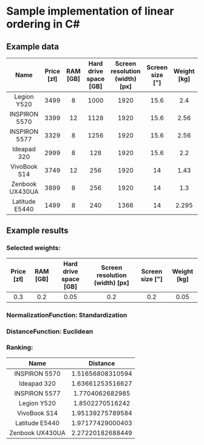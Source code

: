 # Sample implementation of linear ordering in C#

## Example data

|Name|Price [zł]|RAM [GB]|Hard drive space [GB]|Screen resolution (width) [px]|Screen size ["]|Weight [kg]|
|:-------------:|:-------------:|:-------------:|:-------------:|:-------------:|:-------------:|:-------------:|
|Legion Y520|3499|8|1000|1920|15.6|2.4|
|INSPIRON 5570|3399|12|1128|1920|15.6|2.56|
|INSPIRON 5577|3329|8|1256|1920|15.6|2.56|
|Ideapad 320|2999|8|128|1920|15.6|2.2|
|VivoBook S14|3749|12|256|1920|14|1.43|
|Zenbook UX430UA|3899|8|256|1920|14|1.3|
|Latitude E5440|1499|8|240|1366|14|2.295|

## Example results

### Selected weights:

|Price [zł]|RAM [GB]|Hard drive space [GB]|Screen resolution (width) [px]|Screen size ["]|Weight [kg]|
|:-------------:|:-------------:|:-------------:|:-------------:|:-------------:|:-------------:|
|0.3|0.2|0.05|0.2|0.2|0.05|

### NormalizationFunction: Standardization

### DistanceFunction: Euclidean

### Ranking:

|Name|Distance|
|:-------------:|:-------------:|
|INSPIRON 5570| 1.51656808310594|
|Ideapad 320| 1.63661253516627|
|INSPIRON 5577| 1.7704062682985|
|Legion Y520| 1.8502270516242|
|VivoBook S14| 1.95139275789584|
|Latitude E5440| 1.97177429000403|
|Zenbook UX430UA| 2.27220182688449|
